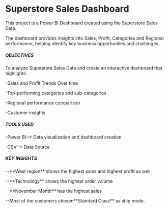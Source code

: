 # Superstore Sales Dashboard

This project is a Power BI Dashboard created using the Superstore Sales Data.

The dashboard provides insights into Sales, Profit, Categories and Regional performance, helping identify key business opportunities and challenges.

##### OBJECTIVES

To analyze Superstore Sales Data and create an interactive dashboard that highlights:

-Sales and Profit Trends Over time

-Top-performing categories and sub-categories

-Regional performance comparison

-Customer insights

##### TOOLS USED

-Power BI--> Data visualization and dashboard creation

-CSV--> Data Source

##### KEY INSIGHTS

--\*\*West region\*\* shows the highest sales and highest profit as well

--\*\*Technology\*\* shows the highest order volume

--\*\*November Month\*\* has the highest sales

--Most of the customers chosen\*\*Standard Class\*\* as ship mode.

